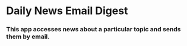 # Daily News Email Digest

### This app accesses news about a particular topic and sends them by email.